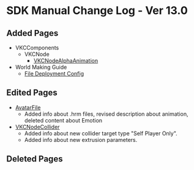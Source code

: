 # SDK Manual Change Log - Ver 13.0

## Added Pages

- VKCComponents
  - VKCNode
    - [VKCNodeAlphaAnimation](https://vrhikky.github.io/VketCloudSDK_Documents/13.0/en/VKCComponents/VKCNode/VKCNodeAlphaAnimation.html)
- World Making Guide
  - [File Deployment Config](https://vrhikky.github.io/VketCloudSDK_Documents/latest/en/WorldMakingGuide/FileDeploymentConfig.html)

## Edited Pages

  - [AvatarFile](https://vrhikky.github.io/VketCloudSDK_Documents/latest/en/WorldMakingGuide/AvatarFile.html)
    - Added info about .hrm files, revised description about animation, deleted content about Emotion
  - [VKCNodeCollider](https://vrhikky.github.io/VketCloudSDK_Documents/13.0/en/VKCComponents/VKCNodeCollider.html)
    - Added info about new collider target type "Self Player Only".
    - Added info about new extrusion parameters.

## Deleted Pages
